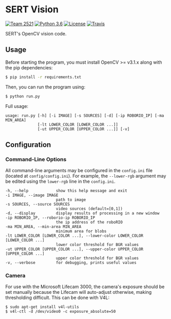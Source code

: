 # SERT Vision

[![Team 2521][team-img]][team-url]
[![Python 3.6][python-img]][python-url]
[![License][license-img]][license-url]
[![Travis][travis-img]][travis-url]

SERT's OpenCV vision code.

## Usage

Before starting the program, you must install OpenCV >= v3.1.x along with
the pip dependencies:

```bash
$ pip install -r requirements.txt
```

Then, you can run the program using:

```bash
$ python run.py
```

Full usage:

```text
usage: run.py [-h] [-i IMAGE] [-s SOURCES] [-d] [-ip ROBORIO_IP] [-ma MIN_AREA]
              [-lt LOWER_COLOR [LOWER_COLOR ...]]
              [-ut UPPER_COLOR [UPPER_COLOR ...]] [-v]
```

## Configuration

### Command-Line Options

All command-line arguments may be configured in the `config.ini` file
(located at `config/config.ini`). For example, the `--lower-rgb`
argument may be edited using the `lower-rgb` line in the `config.ini`.

```text
-h, --help            show this help message and exit
-i IMAGE, --image IMAGE
                      path to image
-s SOURCES, --source SOURCES
                      video sources (default=[0,1])
-d, --display         display results of processing in a new window
-ip ROBORIO_IP, --roborio-ip ROBORIO_IP
                      the ip address of the roboRIO
-ma MIN_AREA, --min-area MIN_AREA
                      minimum area for blobs
-lt LOWER_COLOR [LOWER_COLOR ...], --lower-color LOWER_COLOR [LOWER_COLOR ...]
                      lower color threshold for BGR values
-ut UPPER_COLOR [UPPER_COLOR ...], --upper-color UPPER_COLOR [UPPER_COLOR ...]
                      upper color threshold for BGR values
-v, --verbose         for debugging, prints useful values
```

### Camera

For use with the Microsoft Lifecam 3000, the camera's exposure should be
set manually because the Lifecam will auto-adjust otherwise, making
thresholding difficult. This can be done with V4L:

```
$ sudo apt-get install v4l-utils
$ v4l-ctl -d /dev/video0 -c exposure_absolute=50
```

<!-- Badge URLs -->

[team-img]:     https://img.shields.io/badge/team-2521-7d26cd.svg?style=flat-square
[team-url]:     https://sert2521.org
[python-img]:   https://img.shields.io/badge/python-3.6-blue.svg?style=flat-square
[python-url]:   https://www.python.org/downloads
[license-img]:  https://img.shields.io/github/license/SouthEugeneRoboticsTeam/vision.svg?style=flat-square
[license-url]:  https://github.com/SouthEugeneRoboticsTeam/vision/blob/master/LICENSE
[travis-img]:   https://img.shields.io/travis/SouthEugeneRoboticsTeam/vision/master.svg?style=flat-square
[travis-url]:   https://travis-ci.org/SouthEugeneRoboticsTeam/vision
